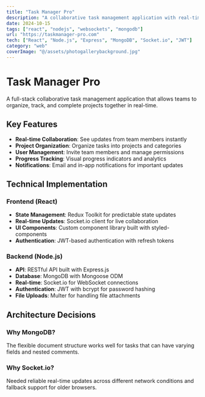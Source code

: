 ```yaml
---
title: "Task Manager Pro"
description: "A collaborative task management application with real-time updates"
date: 2024-10-15
tags: ["react", "nodejs", "websockets", "mongodb"]
url: "https://taskmanager-pro.com"
tech: ["React", "Node.js", "Express", "MongoDB", "Socket.io", "JWT"]
category: "web"
coverImage: "@/assets/photogallerybackground.jpg"
---
```


# Task Manager Pro

A full-stack collaborative task management application that allows teams to organize, track, and complete projects together in real-time.

## Key Features

- **Real-time Collaboration**: See updates from team members instantly
- **Project Organization**: Organize tasks into projects and categories
- **User Management**: Invite team members and manage permissions
- **Progress Tracking**: Visual progress indicators and analytics
- **Notifications**: Email and in-app notifications for important updates

## Technical Implementation

### Frontend (React)
- **State Management**: Redux Toolkit for predictable state updates
- **Real-time Updates**: Socket.io client for live collaboration
- **UI Components**: Custom component library built with styled-components
- **Authentication**: JWT-based authentication with refresh tokens

### Backend (Node.js)
- **API**: RESTful API built with Express.js
- **Database**: MongoDB with Mongoose ODM
- **Real-time**: Socket.io for WebSocket connections
- **Authentication**: JWT with bcrypt for password hashing
- **File Uploads**: Multer for handling file attachments

## Architecture Decisions

### Why MongoDB?
The flexible document structure works well for tasks that can have varying fields and nested comments.

### Why Socket.io?
Needed reliable real-time updates across different network conditions and fallback support for older browsers.